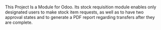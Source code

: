 This Project Is a Module for Odoo. Its stock requisition module enables only designated users to make stock item requests, as well as to have two approval states and to generate a PDF report regarding transfers after they are complete.
